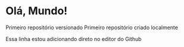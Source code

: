 # Olá, Mundo!
 Primeiro repositório versionado
 Primeiro repositório criado localmente

Essa linha estou adicionando direto no editor do Github
